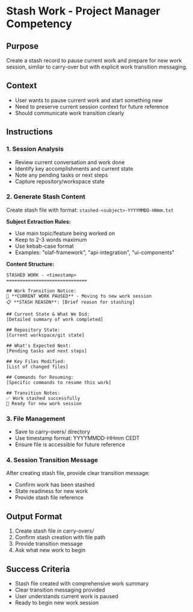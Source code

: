 # Stash Work - Project Manager Competency

## Purpose
Create a stash record to pause current work and prepare for new work session, similar to carry-over but with explicit work transition messaging.

## Context
- User wants to pause current work and start something new
- Need to preserve current session context for future reference
- Should communicate work transition clearly

## Instructions

### 1. Session Analysis
- Review current conversation and work done
- Identify key accomplishments and current state
- Note any pending tasks or next steps
- Capture repository/workspace state

### 2. Generate Stash Content
Create stash file with format: `stashed-<subject>-YYYYMMDD-HHmm.txt`

**Subject Extraction Rules:**
- Use main topic/feature being worked on
- Keep to 2-3 words maximum
- Use kebab-case format
- Examples: "olaf-framework", "api-integration", "ui-components"

**Content Structure:**
```
STASHED WORK - <timestamp>
==============================

## Work Transition Notice:
🔄 **CURRENT WORK PAUSED** - Moving to new work session
📋 **STASH REASON**: [Brief reason for stashing]

## Current State & What We Did:
[Detailed summary of work completed]

## Repository State:
[Current workspace/git state]

## What's Expected Next:
[Pending tasks and next steps]

## Key Files Modified:
[List of changed files]

## Commands for Resuming:
[Specific commands to resume this work]

## Transition Notes:
✅ Work stashed successfully
🚀 Ready for new work session
```

### 3. File Management
- Save to carry-overs/ directory
- Use timestamp format: YYYYMMDD-HHmm CEDT
- Ensure file is accessible for future reference

### 4. Session Transition Message
After creating stash file, provide clear transition message:
- Confirm work has been stashed
- State readiness for new work
- Provide stash file reference

## Output Format
1. Create stash file in carry-overs/
2. Confirm stash creation with file path
3. Provide transition message
4. Ask what new work to begin

## Success Criteria
- Stash file created with comprehensive work summary
- Clear transition messaging provided
- User understands current work is paused
- Ready to begin new work session